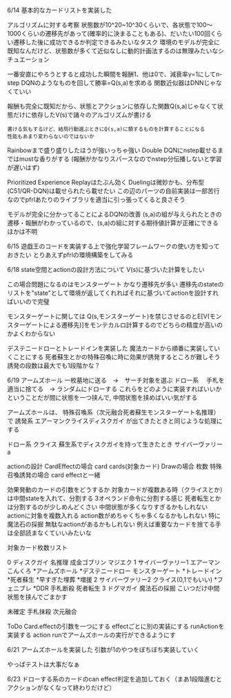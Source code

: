 6/14
基本的なカードリストを実装した

アルゴリズムに対する考察
状態数が10^20~10^30くらいで、各状態で100〜1000くらいの遷移先があって(確率的に決まることもある)、だいたい100回くらい遷移した後に成功できるか判定できるみたいなタスク
環境のモデルが完全に既知なんだけど、状態数が多くて近似なしに動的計画法するのは無理みたいなシチュエーション

一番安直にやろうとすると成功した瞬間を報酬1、他は0で、減衰率γ=1にしてn-step DQNのようなものを回して勝率=Q(s,a)を求める
関数近似器はDNNじゃなくていい

報酬も完全に既知だから、状態とアクションに依存した関数Q(s,a)じゃなくて状態だけに依存したV(s)で諸々のアルゴリズムが書ける

    書ける気もするけど、結局行動選ぶときにQ(s,a)に類するものを計算することになる
    性能もあまり変わらないのではないか

Rainbowまで盛り盛りしたほうが強いっちゃ強い
Double DQNにnstep載せるまではmustな香りがする (報酬がかなりスパースなのでnstep分伝播しないと学習が遅いはず)

Prioritized Experience Replayはたぶん効く
Duelingは微妙かも、分布型(C51/QR-DQN)は載せられたら載せたい
この辺のパーツの自前実装は一部苦行なのでpfrlあたりのライブラリを適当に引っ張ってくると良さそう


モデルが完全に分かってることによるDQNの改善
    (s,a)の組が与えられたときの遷移・報酬がわかっているので、(s,a)の組に対する期待値計算が正確にできる
    ほかは不明

6/15
遊戯王のコードを実装する上で強化学習フレームワークの使い方を知っておきたい
とりあえずpfrlの環境構築をしてみる

6/18
state空間とactionの設計方法について
V(s)に基づいた計算をしたい

この場合問題になるのはモンスターゲート
かなり遷移先が多い
遷移先のstateのリストを"state"として環境が返してくれればそれに基づいてactionを設計すればいいので完璧

モンスターゲートに関しては
Q(s,モンスターゲート)を禁じさせるのとE[V(モンスターゲートによる遷移先)]をモンテカルロ計算するのでどちらの精度が高いのかよくわからない


デステニードローとトレードインを実装した
魔法カードから順番に実装していくことにする
死者蘇生とかの特殊召喚に時に効果が誘発するところが難しそう
    誘発の段数は最大でも1段階かな？

6/19
アームズホール
    一枚墓地に送る　->　サーチ対象を選ぶ
ドロー系　
    手札を適当に捨てる　-> ランダムにドローする
これらをどのように実装すればいいかということだが間に状態を一つ挟んで, 中間状態を挟めばいい気がする

アームズホールは、
    特殊召喚系（次元融合死者蘇生モンスターゲート名推理）で
    誘発系  エアーマンクライスディスクガイ
    が出てきたときと同じような処理にする

ドロー系
    クライス
    蘇生系でディスクガイを持って生きたとき
    サイバーヴァリーa

actionの設計
CardEffectの場合
    card cards(対象カード)
Drawの場合
    枚数
特殊召喚誘発の場合
    card effectと一緒


効果発動のカードの引数をどうするか
    対象カードが複数ある時（クライスとか）は中間stateを入れて、分割する
        3オペランド命令に分割する感じ
            死者転生とかは分割するのが少しめんどくさい
            中間状態が多くなりすぎるかもしれない
    actionに対象を複数入れる
        action数がめちゃくちゃ多くなるかもしれない
            特に魔法石の採掘
        無駄なactionがあるかもしれない
            例えば重要なカードを捨てる手は全部読まなくていいみたいな

対象カード枚数リスト

0
ディスクガイ
名推理
成金ゴブリン
マジエク
1
サイバーヴァリー1
エアーマン
こんくろ
*アームズホール
*デステニードロー
モンスターゲート
*トレードイン
*死者蘇生
*早すぎた埋葬
*増援
2
サイバーヴァリー2
クライス(0,1でもいい)
*フェニブレ
*DDR
手札断殺
死者転生
3
ドグマガイ
魔法石の採掘 こいつだけ中間状態を挟んでごまかす


未確定
手札抹殺
次元融合


ToDo
Card.effectの引数を一つにする
effectごとに別の実装にする
runActionを実装する
action runでアームズホールの実行ができるようにす

6/21
アームズホールを実装した
引数が1のやつをぼちぼち実装していく

やっぱテストは大事だなぁ


6/23
ドローする系のカードのcan effect判定を追加しておく（まあ1段階進むとアクションがなくなって終わりだけど）